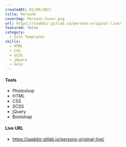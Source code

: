 ```yaml
---
createdAt: 01/09/2021
title: PersonX
coverImg: Personx_Cover.png
url: https://saabbir.gitlab.io/personx-original-live/
featured: false
category:
  - Site Templates
skills:
  - HTML
  - CSS
  - SCSS
  - jQuery
  - Gulp
---
```


#### Tools

- Photoshop
- HTML
- CSS
- SCSS
- jQuery
- Bootstrap

#### Live URL

- https://saabbir.gitlab.io/personx-original-live/